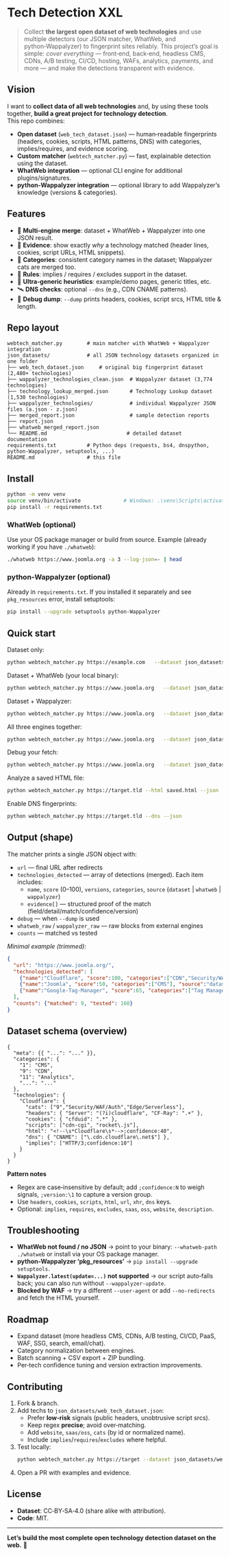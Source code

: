 # Tech Detection XXL

> Collect **the largest open dataset of web technologies** and use multiple detectors (our JSON matcher, WhatWeb, and python‑Wappalyzer) to fingerprint sites reliably. This project’s goal is simple: _cover everything_ — front‑end, back‑end, headless CMS, CDNs, A/B testing, CI/CD, hosting, WAFs, analytics, payments, and more — and make the detections transparent with evidence.

## Vision

I want to **collect data of all web technologies** and, by using these tools together, **build a great project for technology detection**.  
This repo combines:
- **Open dataset** (`web_tech_dataset.json`) — human‑readable fingerprints (headers, cookies, scripts, HTML patterns, DNS) with categories, implies/requires, and evidence scoring.
- **Custom matcher** (`webtech_matcher.py`) — fast, explainable detection using the dataset.
- **WhatWeb integration** — optional CLI engine for additional plugins/signatures.
- **python‑Wappalyzer integration** — optional library to add Wappalyzer’s knowledge (versions & categories).

## Features

- 🔎 **Multi‑engine merge**: dataset + WhatWeb + Wappalyzer into one JSON result.
- 🧾 **Evidence**: show exactly _why_ a technology matched (header lines, cookies, script URLs, HTML snippets).
- 🪪 **Categories**: consistent category names in the dataset; Wappalyzer cats are merged too.
- 🧠 **Rules**: implies / requires / excludes support in the dataset.
- 🪪 **Ultra‑generic heuristics**: example/demo pages, generic titles, etc.
- 🛰 **DNS checks**: optional `--dns` (e.g., CDN CNAME patterns).
- 🧰 **Debug dump**: `--dump` prints headers, cookies, script srcs, HTML title & length.

## Repo layout

```
webtech_matcher.py        # main matcher with WhatWeb + Wappalyzer integration
json_datasets/            # all JSON technology datasets organized in one folder
├── web_tech_dataset.json     # original big fingerprint dataset (2,480+ technologies)
├── wappalyzer_technologies_clean.json  # Wappalyzer dataset (3,774 technologies)
├── technology_lookup_merged.json       # Technology Lookup dataset (1,530 technologies)
├── wappalyzer_technologies/            # individual Wappalyzer JSON files (a.json - z.json)
├── merged_report.json                  # sample detection reports
├── report.json
├── whatweb_merged_report.json
└── README.md                          # detailed dataset documentation
requirements.txt          # Python deps (requests, bs4, dnspython, python-Wappalyzer, setuptools, ...)
README.md                 # this file
```

## Install

```bash
python -m venv venv
source venv/bin/activate              # Windows: .\venv\Scripts\activate
pip install -r requirements.txt
```

### WhatWeb (optional)

Use your OS package manager or build from source. Example (already working if you have `./whatweb`):
```bash
./whatweb https://www.joomla.org -a 3 --log-json=- | head
```

### python‑Wappalyzer (optional)

Already in `requirements.txt`. If you installed it separately and see `pkg_resources` error, install setuptools:
```bash
pip install --upgrade setuptools python-Wappalyzer
```

## Quick start

Dataset only:
```bash
python webtech_matcher.py https://example.com   --dataset json_datasets/web_tech_dataset.json   --json
```

Dataset + WhatWeb (your local binary):
```bash
python webtech_matcher.py https://www.joomla.org   --dataset json_datasets/web_tech_dataset.json   --whatweb --whatweb-path ./whatweb --whatweb-aggr 3   --json > report.json
```

Dataset + Wappalyzer:
```bash
python webtech_matcher.py https://www.joomla.org   --dataset json_datasets/web_tech_dataset.json   --wappalyzer --wappalyzer-update   --json > report.json
```

All three engines together:
```bash
python webtech_matcher.py https://www.joomla.org   --dataset json_datasets/web_tech_dataset.json   --whatweb --whatweb-path ./whatweb --whatweb-aggr 3   --wappalyzer --wappalyzer-update   --json > merged_report.json
```

Debug your fetch:
```bash
python webtech_matcher.py https://www.joomla.org   --dataset json_datasets/web_tech_dataset.json   --dump --json
```

Analyze a saved HTML file:
```bash
python webtech_matcher.py https://target.tld --html saved.html --json
```

Enable DNS fingerprints:
```bash
python webtech_matcher.py https://target.tld --dns --json
```

## Output (shape)

The matcher prints a single JSON object with:
- `url` — final URL after redirects
- `technologies_detected` — array of detections (merged). Each item includes:
  - `name`, `score` (0–100), `versions`, `categories`, `source` (`dataset` | `whatweb` | `wappalyzer`)
  - `evidence[]` — structured proof of the match (field/detail/match/confidence/version)
- `debug` — when `--dump` is used
- `whatweb_raw` / `wappalyzer_raw` — raw blocks from external engines
- `counts` — matched vs tested

_Minimal example (trimmed):_
```json
{
  "url": "https://www.joomla.org/",
  "technologies_detected": [
    {"name":"Cloudflare", "score":100, "categories":["CDN","Security/WAF/Auth"], "source":"dataset"},
    {"name":"Joomla", "score":50, "categories":["CMS"], "source":"dataset"},
    {"name":"Google-Tag-Manager", "score":65, "categories":["Tag Managers"], "source":"wappalyzer"}
  ],
  "counts": {"matched": 9, "tested": 160}
}
```

## Dataset schema (overview)

```jsonc
{
  "meta": {{ "...": "..." }},
  "categories": {
    "1": "CMS",
    "9": "CDN",
    "11": "Analytics",
    "...": "..."
  },
  "technologies": {
    "Cloudflare": {
      "cats": ["9","Security/WAF/Auth","Edge/Serverless"],
      "headers": { "Server": "(?i)cloudflare", "CF-Ray": ".+" },
      "cookies": { "cfduid": ".*" },
      "scripts": ["cdn-cgi", "rocket\.js"],
      "html": "<!--\s*Cloudflare\s*-->;confidence:40",
      "dns": { "CNAME": ["\.cdn.cloudflare\.net$"] },
      "implies": ["HTTP/3;confidence:10"]
    }
  }
}
```

**Pattern notes**
- Regex are case‑insensitive by default; add `;confidence:N` to weigh signals, `;version:\1` to capture a version group.
- Use `headers`, `cookies`, `scripts`, `html`, `url`, `xhr`, `dns` keys.
- Optional: `implies`, `requires`, `excludes`, `saas`, `oss`, `website`, `description`.

## Troubleshooting

- **WhatWeb not found / no JSON** → point to your binary: `--whatweb-path ./whatweb` or install via your OS package manager.
- **python‑Wappalyzer ‘pkg_resources’** → `pip install --upgrade setuptools`.
- **`Wappalyzer.latest(update=...)` not supported** → our script auto‑falls back; you can also run without `--wappalyzer-update`.
- **Blocked by WAF** → try a different `--user-agent` or add `--no-redirects` and fetch the HTML yourself.

## Roadmap

- Expand dataset (more headless CMS, CDNs, A/B testing, CI/CD, PaaS, WAF, SSG, search, email/chat).
- Category normalization between engines.
- Batch scanning + CSV export + ZIP bundling.
- Per‑tech confidence tuning and version extraction improvements.

## Contributing

1. Fork & branch.
2. Add techs to `json_datasets/web_tech_dataset.json`:
   - Prefer **low‑risk** signals (public headers, unobtrusive script srcs).
   - Keep regex **precise**; avoid over‑matching.
   - Add `website`, `saas/oss`, `cats` (by id or normalized name).
   - Include `implies`/`requires`/`excludes` where helpful.
3. Test locally:
   ```bash
   python webtech_matcher.py https://target --dataset json_datasets/web_tech_dataset.json --json
   ```
4. Open a PR with examples and evidence.

## License

- **Dataset**: CC‑BY‑SA‑4.0 (share alike with attribution).
- **Code**: MIT.

---

**Let’s build the most complete open technology detection dataset on the web.** 🚀
